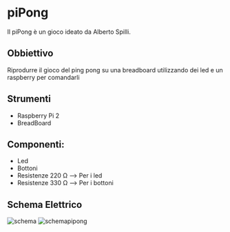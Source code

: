 # piPong
Il piPong è un gioco ideato da Alberto Spilli.

## Obbiettivo
Riprodurre il gioco del ping pong su una breadboard utilizzando dei led e un raspberry per comandarli

## Strumenti
  - Raspberry Pi 2
  - BreadBoard

## Componenti:
  - Led
  - Bottoni
  - Resistenze 220 Ω --> Per i led
  - Resistenze 330 Ω --> Per i bottoni
  
## Schema Elettrico
![schema](https://cloud.githubusercontent.com/assets/24460427/26282190/57cea3e4-3e0c-11e7-987a-1b6c0cc40f01.JPG)
![schemapipong](https://cloud.githubusercontent.com/assets/24460427/23797310/8d9b2920-059f-11e7-959e-2afce00323d8.png)
